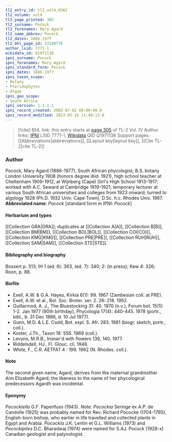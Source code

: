 ```yaml
---
tl2_entry_id: tl2_vol4_0362
tl2_volume: vol4
tl2_page_printed: 305
tl2_surname: Pocock
tl2_forenames: Mary Agard
tl2_name_abbrev: Pocock
tl2_dates: 1886-1977
tl2_bhl_page_id: 33189776
author_lsid: 7771-1
wikidata_id: Q1971138
ipni_surname: Pocock
ipni_forenames: Mary Agard
ipni_standard_form: Pocock
ipni_dates: 1886-1977
ipni_taxon_scope: 
- Botany
- Pteridophytes
- Algae
ipni_geo_scope: 
- South Africa
ipni_version: 1.1.1.1
ipni_record_created: 2003-07-02 00:00:00.0
ipni_record_modified: 2013-05-15 11:49:13.0
---
```


> [!cite] BHL link: this entry starts at [page 305](https://www.biodiversitylibrary.org/page/33189776) of TL-2 Vol. IV
> Author links: [IPNI](https://www.ipni.org/a/7771-1) LSID 7771-1, [Wikidata](https://www.wikidata.org/wiki/Q1971138) QID Q1971138
> Support pages: [[Abbreviations|abbreviations]], [[Layout key|layout key]], [[Cite TL-2|cite TL-2]]

### Author

Pocock, Mary Agard (1886-1977), South African phycologist; B.S. botany London University 1908 (honors degree ibid. 1921), high school teacher at Cheltenham 1909-1912, at Wijnberg (Cape) Girl's High School 1913-1917; worked with A.C. Seward at Cambridge 1919-1921; temporary lecturer at various South African universities and colleges from 1923 onward; turned to algology 1928 (Ph.D. 1932 Univ. Cape Town), D.Sc. h.c. Rhodes Univ. 1967. 
**Abbreviated name**: *Pocock* \[standard form in IPNI: *Pocock*\]

#### Herbarium and types

[[Collection GRA|GRA]]; duplicates at [[Collection A|A]], [[Collection B|B]], [[Collection BM|BM]], [[Collection BOL|BOL]], [[Collection COI|COI]], [[Collection KMG|KMG]], [[Collection PRE|PRE]], [[Collection RUH|RUH]], [[Collection SAM|SAM]], [[Collection STE|STE]].

#### Bibliography and biography

Bossert p. 313; IH 1 (ed. 6): 363, (ed. 7): 340; 2: (in press); Kew 4: 326; Roon, p. 88.

#### Biofile

- Exell, A.W. & G.A. Hayes, Kirkia 6(1): 99. 1967 (Zambesian coll. at PRE).
- Exell, A.W. et al., Bol. Soc. Broter. ser. 2. 26: 218. 1952.
- Guillarmod, A. J., The Bluestocking 31: 40. 1970 (n.v.), Forum bot. 15(1): 1-2. Jan 1977 (90th birthday), Phycologia 17(4): 440-445. 1978 (portr., bibl., b. 31 Dec 1886, d. 10 Jul 1977).
- Gunn, M.D. & L.E. Codd, Bot. expl. S. Afr. 283. 1981 (biogr. sketch, portr., coll.).
- Koster, J.Th., Taxon 18: 556. 1969 (coll.).
- Levyns, M.R.B., Insnar'd with flowers 139, 140. 1977.
- Riddelsdell, HJ., Fl. Glouc. cli. 1948.
- White, F., C.R. AETFAT 4 : 199. 1962 (N. Rhodes. coll.).

#### Note

The second given name, Agard, derives from the maternal grandmother Ann Elizabeth Agard; the likeness to the name of her phycological predecessors Agardh was incidental.

#### Eponymy

*Pocockiella* G.F. Papenfuss (1943). *Note*: *Pocockia* Seringe ex A.P. de Candolle (1825) was probably named for Rev. Richard Pococke (1704-1765), English-born bishop, who earlier in life travelled and collected plants in Egypt and Arabia. *Pocockia* J.K. Lentin et G.L. Williams (1973) and *Pocockipites* D.C. Bharadwaj (1974) were named for S.AJ. Pocock (1928-x) Canadian geologist and palynologist.

